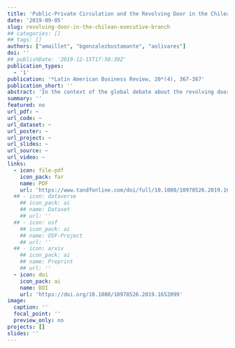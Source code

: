 ```yaml
---
title: 'Public-Private Circulation and the Revolving Door in the Chilean Executive Branch (2000–2014)'
date: '2019-09-05'
slug: revolving-door-in-the-chilean-executive-branch
## categories: []
## tags: []
authors: ["amaillet", "bgonzalezbustamante", "aolivares"]
doi: ''
## publishDate: '2019-12-15T17:50:39Z'
publication_types:
  - '1'
publication: '*Latin American Business Review, 20*(4), 367-387'
publication_short: ''
abstract: 'In the context of the global debate about the revolving door between private and public sectors, the case of Chile, a country in which the State has been considerably weakened, is of great interest. First, we describe the career paths of a universe of 386 individuals who held the posts of the minister, undersecretary (vice-minister) and superintendent between 2000 and 2014. Then, we examine the determinants of circulation between the public and private spheres using mixed-effects logistic regression and a maximum likelihood logit model. Sex, professions of economist or lawyer, and private sector provenance are significant variables that increase the probabilities of transition from the private to the public sphere and subsequent return to the private world. The fact of being a political party member is significant but lessens the probability of circulation. This effect is different depending on the government and the type of position.'
summary: ''
featured: no
url_pdf: ~
url_code: ~
url_dataset: ~
url_poster: ~
url_project: ~
url_slides: ~
url_source: ~
url_video: ~
links:
  - icon: file-pdf
    icon_pack: far
    name: PDF
    url: 'https://www.tandfonline.com/doi/full/10.1080/10978526.2019.1652099'
  ## - icon: dataverse
    ## icon_pack: ai
    ## name: Dataset
    ## url: ''
  ## - icon: osf
    ## icon_pack: ai
    ## name: OSF-Project
    ## url: ''
  ## - icon: arxiv
    ## icon_pack: ai
    ## name: Preprint
    ## url: ''
  - icon: doi
    icon_pack: ai
    name: DOI
    url: 'https://doi.org/10.1080/10978526.2019.1652099'
image:
  caption: ''
  focal_point: ''
  preview_only: no
projects: []
slides: ''
---
```

